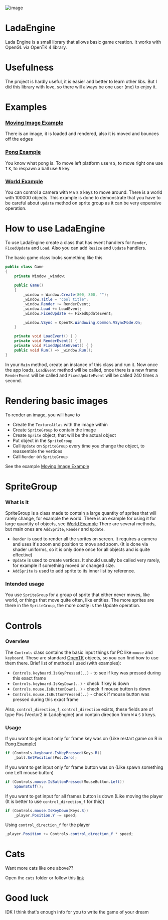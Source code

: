 ![image](https://media.discordapp.net/attachments/952637214574141540/994476470036611122/IMG20220501143811_01.jpg?width=507&height=676)

# LadaEngine
Lada Engine is a small library that allows basic game creation.
It works with OpenGL via OpenTK 4 library.

# Usefulness
The project is hardly useful, it is easier and better to learn other libs. But I did this library with love, so there will always be one user (me) to enjoy it.

# Examples
### [Moving Image Example](https://github.com/arthur100500/LadaEngine/tree/main/examples/MovingImage)
There is an image, it is loaded and rendered, also it is moved and bounces off the edges

### [Pong Example](https://github.com/arthur100500/LadaEngine/tree/main/examples/Pong)
You know what pong is. To move left platform use `W` `S`, to move right one use `I` `K`, to respawn a ball use `R` key.

### [World Example](https://github.com/arthur100500/LadaEngine/tree/main/examples/MovingCamera)
You can control a camera with `W` `A` `S` `D` keys to move around. There is a world with 100000 objects.
This example is done to demonstrate that you have to be careful about `Update` method on sprite group as it can be very expensive operation.

# How to use LadaEngine
To use LadaEngine create a class that has event handlers for `Render`, `FixedUpdate` and `Load`.  Also you can add `Resize` and `Update` handlers.

The basic game class looks something like this
```csharp
public class Game
{
    private Window _window;
    
    public Game()
    {
        _window = Window.Create(800, 800, "");
        _window.Title = "cool title";
        _window.Render += RenderEvent;
        _window.Load += LoadEvent;
        _window.FixedUpdate += FixedUpdateEvent;

        _window.VSync = OpenTK.Windowing.Common.VSyncMode.On;
    }

    private void LoadEvent() { }
    private void RenderEvent() { }
    private void FixedUpdateEvent() { }
    public void Run() => _window.Run();
}
```

In your `Main` method, create an instance of this class and run it.
Now once the app loads, `LoadEvent` method will be called, once there is a new frame `RenderEvent` will be called and `FixedUpdateEvent` will be called 240 times a second.

# Rendering basic images
To render an image, you will have to
- Create the `TextureAtlas` with the image within
- Create `SpriteGroup` to contain the image
- Create `Sprite` object, that will be the actual object
- Put object in the `SpriteGroup`
- Call `Update` on `SpriteGroup` every time you change the object, to reassemble the vertices
- Call `Render` on `SpriteGroup`

See the example [Moving Image Example](https://github.com/arthur100500/LadaEngine/tree/main/examples/MovingImage)

# SpriteGroup
### What is it
SpriteGroup is a class made to contain a large quantity of sprites that will rarely change, for example the world.
There is an example for using it for large quantity of objects, see [World Example](https://github.com/arthur100500/LadaEngine/tree/main/examples/MovingCamera)
There are several methods, but main ones are `AddSprite`, `Render` and `Update`.
- `Render` is used to render all the sprites on screen. It requires a camera and uses it's zoom and position to move and zoom. (It is done via shader uniforms, so it is only done once for all objects and is quite effective)
- `Update` is used to create vertices. It should usually be called very rarely, for example if something moved or changed size. 
- `AddSprite` is used to add sprite to its inner list by reference.

### Intended usage
You use `SpriteGroup` for a group of sprite that either never moves, like world, or things that move quite often, like entities. The more sprites are there in the `SpriteGroup`, the more costly is the Update operation.

# Controls
### Overview
The `Controls` class contains the basic input things for PC like `mouse` and `keyboard`. These are standard [OpenTK](https://opentk.net/) objects, so you can find how to use them there.
Brief list of methods I used (with examples):
- `Controls.keyboard.IsKeyPressed(..)` - to see if key was pressed during this exact frame
- `Controls.keyboard.IsKeyDown(..)` - check if key is down
- `Controls.mouse.IsButtonDown(..)` - check if mouse button is down
- `Controls.mouse.IsButtonPressed(..)` - check if mouse button was pressed during this exact frame

Also, `control_direction_f`, `control_direction` exists, these fields are of type Pos (Vector2 in LadaEngine) and contain direction from `W` `A` `S` `D` keys.

### Usage
If you want to get input only for frame key was on (Like restart game on R in [Pong Example](https://github.com/arthur100500/LadaEngine/tree/main/examples/Pong))
```csharp
if (Controls.keyboard.IsKeyPressed(Keys.R))
    _ball.SetPosition(Pos.Zero);
```
If you want to get input only for frame button was on (Like spawn something one Left mouse button)
```csharp
if (Controls.mouse.IsButtonPressed(MouseButton.Left))
    SpawnStuff();
```
If you want to get input for all frames button is down (Like moving the player (It is better to use `control_direction_f` for this))
```csharp
if (Controls.mouse.IsKeyDown(Keys.S))
    _player.Position.Y -= speed;
```
Using `control_direction_f` for the player
```csharp
_player.Position += Controls.control_direction_f * speed;
```

# Cats
Want more cats like one above??

Open the `cats` folder or follow this [link](https://github.com/arthur100500/LadaEngine/tree/main/cats)

# Good luck
IDK I think that's enough info for you to write the game of your dream
